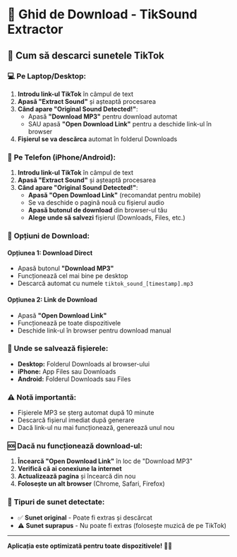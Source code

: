 # 📱 Ghid de Download - TikSound Extractor

## 🎵 Cum să descarci sunetele TikTok

### 💻 **Pe Laptop/Desktop:**

1. **Introdu link-ul TikTok** în câmpul de text
2. **Apasă "Extract Sound"** și așteaptă procesarea
3. **Când apare "Original Sound Detected!"**:
   - Apasă **"Download MP3"** pentru download automat
   - SAU apasă **"Open Download Link"** pentru a deschide link-ul în browser
4. **Fișierul se va descărca** automat în folderul Downloads

### 📱 **Pe Telefon (iPhone/Android):**

1. **Introdu link-ul TikTok** în câmpul de text
2. **Apasă "Extract Sound"** și așteaptă procesarea
3. **Când apare "Original Sound Detected!"**:
   - **Apasă "Open Download Link"** (recomandat pentru mobile)
   - Se va deschide o pagină nouă cu fișierul audio
   - **Apasă butonul de download** din browser-ul tău
   - **Alege unde să salvezi** fișierul (Downloads, Files, etc.)

### 🔧 **Opțiuni de Download:**

#### **Opțiunea 1: Download Direct**
- Apasă butonul **"Download MP3"**
- Funcționează cel mai bine pe desktop
- Descarcă automat cu numele `tiktok_sound_[timestamp].mp3`

#### **Opțiunea 2: Link de Download**
- Apasă **"Open Download Link"**
- Funcționează pe toate dispozitivele
- Deschide link-ul în browser pentru download manual

### 📁 **Unde se salvează fișierele:**

- **Desktop:** Folderul Downloads al browser-ului
- **iPhone:** App Files sau Downloads
- **Android:** Folderul Downloads sau Files

### ⚠️ **Notă importantă:**

- Fișierele MP3 se șterg automat după 10 minute
- Descarcă fișierul imediat după generare
- Dacă link-ul nu mai funcționează, generează unul nou

### 🆘 **Dacă nu funcționează download-ul:**

1. **Încearcă "Open Download Link"** în loc de "Download MP3"
2. **Verifică că ai conexiune la internet**
3. **Actualizează pagina** și încearcă din nou
4. **Folosește un alt browser** (Chrome, Safari, Firefox)

### 🎯 **Tipuri de sunet detectate:**

- ✅ **Sunet original** - Poate fi extras și descărcat
- ⚠️ **Sunet suprapus** - Nu poate fi extras (folosește muzică de pe TikTok)

---

**Aplicația este optimizată pentru toate dispozitivele!** 🎵✨
